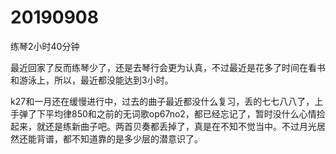 # 20190908

练琴2小时40分钟

最近回家了反而练琴少了，还是去琴行会更为认真，不过最近是花多了时间在看书和游泳上，所以，最近都没能达到3小时。

k27和一月还在缓慢进行中，过去的曲子最近都没什么复习，丢的七七八八了，上手弹了下平均律850和之前的无词歌op67no2，都已经忘记了，暂时没什么心情捡起来，就还是练新曲子吧。两首贝奏都丢掉了，真是在不知不觉当中。不过月光居然还能背谱，都不知道靠的是多少层的潜意识了。

